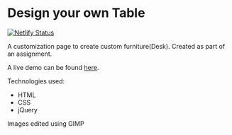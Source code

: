 # Design your own Table

[![Netlify Status](https://api.netlify.com/api/v1/badges/90826359-99e5-4616-aef5-8475687ccdeb/deploy-status)](https://app.netlify.com/sites/design-your-own-table/deploys)


A customization page to create custom furniture(Desk). Created as part of an assignment.

A live demo can be found [here](https://design-your-own-table.netlify.app/).

Technologies used:

- HTML
- CSS
- jQuery

Images edited using GIMP
